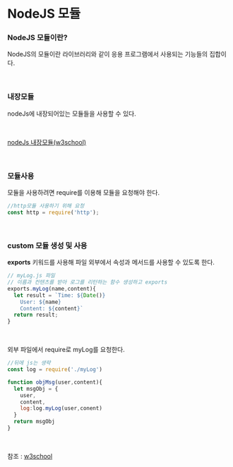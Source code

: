# NodeJS 모듈
### NodeJS 모듈이란?
NodeJS의 모듈이란 라이브러리와 같이 응용 프로그램에서 사용되는 기능들의 집합이다.

<br>

### 내장모듈
nodeJs에 내장되어있는 모듈들을 사용할 수 있다.

<br>

[nodeJs 내장모듈(w3school)](https://www.w3schools.com/nodejs/ref_modules.asp)

<br>

### 모듈사용
모듈을 사용하려면 require를 이용해 모듈을 요청해야 한다.
```javascript
//http모듈 사용하기 위해 요청
const http = require('http');
```

<br>

### custom 모듈 생성 및 사용
__exports__ 키워드를 사용해 파일 외부에서 속성과 메서드를 사용할 수 있도록 한다.

```javascript
// myLog.js 파일
// 이름과 컨텐츠를 받아 로그를 리턴하는 함수 생성하고 exports
exports.myLog(name,content){
  let result = `Time: ${Date()}
    User: ${name}
    Content: ${content}`
  return result;
}
```

<br>

외부 파일에서 require로 myLog를 요청한다.

```javascript
//뒤에 js는 생략
const log = require('./myLog')

function objMsg(user,content){
  let msgObj = {
    user,
    content,
    log:log.myLog(user,conent)
  }
  return msgObj
}

```

<br>

참조 : [w3school](https://www.w3schools.com/nodejs/nodejs_modules.asp)
